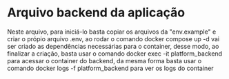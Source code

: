 # Arquivo backend da aplicação

Neste arquivo, para iniciá-lo basta copiar os arquivos da "env.example" e criar o própio arquivo .env,
ao rodar o comando docker compose up -d vai ser criado as dependências necessárias para o container,
desse modo, ao finalizar a criação, basta usar o comando docker exec -it platform_backend para acessar
o container do backend, da mesma forma basta usar o comando docker logs -f platform_backend para ver os
logs do container
